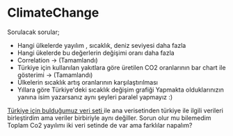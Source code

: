 # ClimateChange

Sorulacak sorular;
- Hangi ülkelerde yayılım , sıcaklık, deniz seviyesi daha fazla
- Hangi ükelerde bu değerlerin değişimi oranı daha fazla
- Correlation  -> (Tamamlandı)
- Türkiye için kullanılan yakıtlara göre üretilen CO2 oranlarının bar chart ile gösterimi   -> (Tamamlandı) 
- Ülkelerin sıcaklık artış oranlarının karşılaştırılması
- Yıllara göre Türkiye'deki sıcaklık değişim grafiği
Yapmakta olduklarınızın yanına isim yazarsanız aynı şeyleri paralel yapmayız :)

[Türkiye için bulduğumuz veri seti ](https://data.tuik.gov.tr/Bulten/Index?p=Sera-Gazi-Emisyon-Istatistikleri-1990-2019-37196) ile ana verisetinden türkiye ile ilgili verileri birleştirdim ama veriler birbiriyle aynı değiller. Sorun olur mu bilemedim
Toplam Co2 yayılımı iki veri setinde de var ama farklılar napalım?
